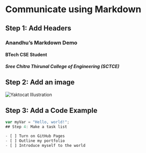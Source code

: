 # Communicate using Markdown  

## Step 1: Add Headers  
### Anandhu’s Markdown Demo  
#### BTech CSE Student  
##### Sree Chitra Thirunal College of Engineering (SCTCE)

## Step 2: Add an image  
![Yaktocat Illustration](https://octodex.github.com/images/yaktocat.png)

## Step 3: Add a Code Example

```javascript
var myVar = "Hello, world!";
## Step 4: Make a task list

- [ ] Turn on GitHub Pages
- [ ] Outline my portfolio
- [ ] Introduce myself to the world



